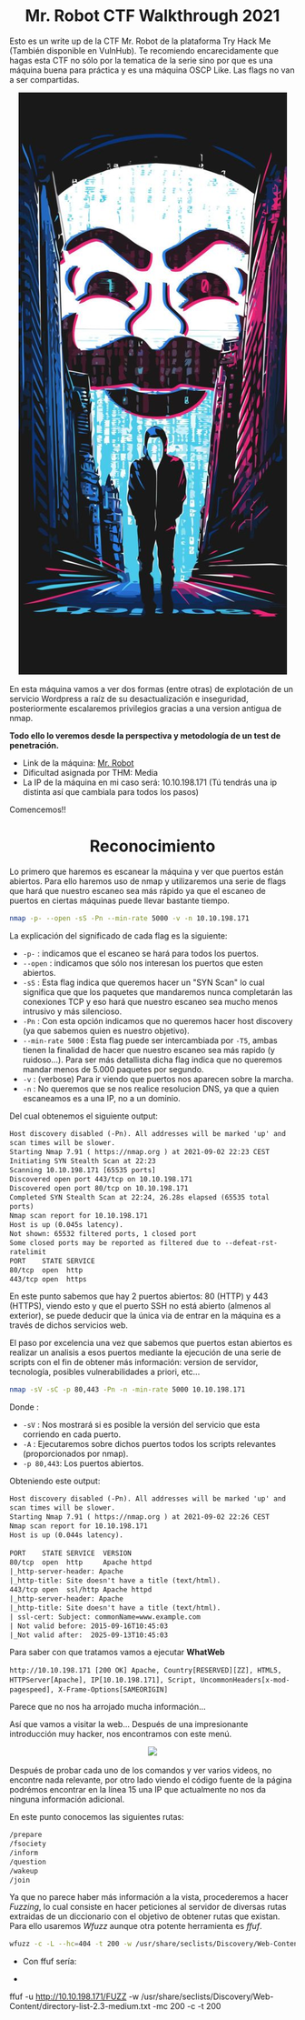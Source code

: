 <h1 align="center">Mr. Robot CTF Walkthrough 2021</h1>
 Esto es un write up de la CTF Mr. Robot de la plataforma Try Hack Me (También disponible en VulnHub). Te recomiendo encarecidamente que hagas esta CTF no sólo por la tematica de la serie sino por que es una máquina buena para práctica y es una máquina OSCP Like. Las flags no van a ser compartidas.

<p align="center"><img src="img/wall.jpg"></p>

En esta máquina vamos a ver dos formas (entre otras) de explotación de un servicio Wordpress a raíz de su desactualización e inseguridad, posteriormente escalaremos privilegios gracias a una version antigua de nmap.

**Todo ello lo veremos desde la perspectiva y metodología de un test de penetración.**

- Link de la máquina: [Mr. Robot](https://tryhackme.com/room/mrrobot)
- Dificultad asignada por THM: Media
- La IP de la máquina en mi caso será: 10.10.198.171 (Tú tendrás una ip distinta así que cambiala para todos los pasos)

Comencemos!!

<h1 align="center">Reconocimiento</h1>

Lo primero que haremos es escanear la máquina y ver que puertos están abiertos.
Para ello haremos uso de nmap y utilizaremos una serie de flags que hará que nuestro escaneo sea más rápido ya que el escaneo de puertos en ciertas máquinas puede llevar bastante tiempo.

```bash
nmap -p- --open -sS -Pn --min-rate 5000 -v -n 10.10.198.171
```

La explicación del significado de cada flag es la siguiente:

- ```-p-``` : indicamos que el escaneo se hará para todos los puertos.
- ```--open``` : indicamos que sólo nos interesan los puertos que esten abiertos.
- ```-sS``` : Esta flag indica que queremos hacer un "SYN Scan" lo cual significa que que los paquetes que mandaremos nunca completarán las conexiones TCP y eso hará que nuestro escaneo sea mucho menos intrusivo y más silencioso.
- ```-Pn``` : Con esta opción indicamos que no queremos hacer host discovery (ya que sabemos quien es nuestro objetivo).
- ```--min-rate 5000``` : Esta flag puede ser intercambiada por ```-T5```, ambas tienen la finalidad de hacer que nuestro escaneo sea más rapido (y ruidoso...). Para ser más detallista dicha flag indica que no queremos mandar menos de 5.000 paquetes por segundo.
- ```-v``` : (verbose) Para ir viendo que puertos nos aparecen sobre la marcha.
- ```-n``` : No queremos que se nos realice resolucion DNS, ya que a quien escaneamos es a una IP, no a un dominio.

Del cual obtenemos el siguiente output:

```
Host discovery disabled (-Pn). All addresses will be marked 'up' and scan times will be slower.
Starting Nmap 7.91 ( https://nmap.org ) at 2021-09-02 22:23 CEST
Initiating SYN Stealth Scan at 22:23
Scanning 10.10.198.171 [65535 ports]
Discovered open port 443/tcp on 10.10.198.171
Discovered open port 80/tcp on 10.10.198.171
Completed SYN Stealth Scan at 22:24, 26.28s elapsed (65535 total ports)
Nmap scan report for 10.10.198.171
Host is up (0.045s latency).
Not shown: 65532 filtered ports, 1 closed port
Some closed ports may be reported as filtered due to --defeat-rst-ratelimit
PORT    STATE SERVICE
80/tcp  open  http
443/tcp open  https
```

En este punto sabemos que hay 2 puertos abiertos: 80 (HTTP) y 443 (HTTPS), viendo esto y que el puerto SSH no está abierto (almenos al exterior), se puede deducir que la única via de entrar en la máquina es a través de dichos servicios web.

El paso por excelencia una vez que sabemos que puertos estan abiertos es realizar un analisis a esos puertos mediante la ejecución de una serie de scripts con el fin de obtener más información: version de servidor, tecnología, posibles vulnerabilidades a priori, etc...

```bash
nmap -sV -sC -p 80,443 -Pn -n -min-rate 5000 10.10.198.171
```

Donde :

- ```-sV``` : Nos mostrará si es posible la versión del servicio que esta corriendo en cada puerto.
- ```-A``` : Ejecutaremos sobre dichos puertos todos los scripts relevantes (proporcionados por nmap).
- ```-p 80,443```: Los puertos abiertos.

Obteniendo este output:

```
Host discovery disabled (-Pn). All addresses will be marked 'up' and scan times will be slower.
Starting Nmap 7.91 ( https://nmap.org ) at 2021-09-02 22:26 CEST
Nmap scan report for 10.10.198.171
Host is up (0.044s latency).

PORT    STATE SERVICE  VERSION
80/tcp  open  http     Apache httpd
|_http-server-header: Apache
|_http-title: Site doesn't have a title (text/html).
443/tcp open  ssl/http Apache httpd
|_http-server-header: Apache
|_http-title: Site doesn't have a title (text/html).
| ssl-cert: Subject: commonName=www.example.com
| Not valid before: 2015-09-16T10:45:03
|_Not valid after:  2025-09-13T10:45:03
```

Para saber con que tratamos vamos a ejecutar **WhatWeb**

```http://10.10.198.171 [200 OK] Apache, Country[RESERVED][ZZ], HTML5, HTTPServer[Apache], IP[10.10.198.171], Script, UncommonHeaders[x-mod-pagespeed], X-Frame-Options[SAMEORIGIN]```

Parece que no nos ha arrojado mucha información...

Así que vamos a visitar la web... Después de una impresionante introducción muy hacker, nos encontramos con este menú.

<p align="center"><img src="img/1.png"></p>

Después de probar cada uno de los comandos y ver varios videos, no encontre nada relevante, por otro lado viendo el código fuente de la página podrémos encontrar en la línea 15 una IP que actualmente no nos da ninguna información adicional.

En este punto conocemos las siguientes rutas:

```
/prepare
/fsociety
/inform
/question
/wakeup
/join
```

Ya que no parece haber más información a la vista, procederemos a hacer *Fuzzing*, lo cual consiste en hacer peticiones al servidor de diversas rutas extraidas de un diccionario con el objetivo de obtener rutas que existan. Para ello usaremos *Wfuzz* aunque otra potente herramienta es *ffuf*.

```bash
wfuzz -c -L --hc=404 -t 200 -w /usr/share/seclists/Discovery/Web-Content/directory-list-2.3-medium.txt http://10.10.198.171//FUZZ
```

- Con ffuf sería:
 * ```bash
 ffuf -u http://10.10.198.171/FUZZ -w /usr/share/seclists/Discovery/Web-Content/directory-list-2.3-medium.txt -mc 200 -c -t 200
  ```









